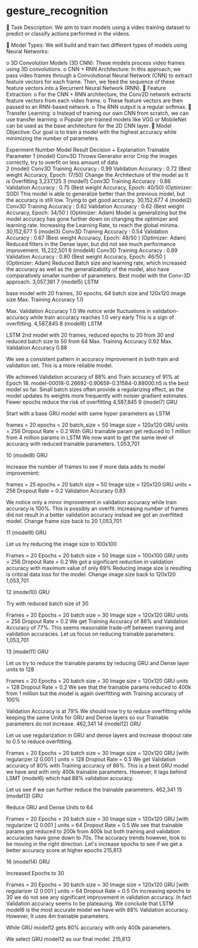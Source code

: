 # gesture_recognition
	Task Description: We aim to train models using a video training dataset to predict or classify actions performed in the videos.

	Model Types: We will build and train two different types of models using Neural Networks:

o	3D Convolution Models (3D CNN): These models process video frames using 3D convolutions.
o	CNN + RNN Architecture: In this approach, we pass video frames through a Convolutional Neural Network (CNN) to extract feature vectors for each frame. Then, we feed the sequence of these feature vectors into a Recurrent Neural Network (RNN).
	Feature Extraction:
o	For the CNN + RNN architecture, the Conv2D network extracts feature vectors from each video frame.
o	These feature vectors are then passed to an RNN-based network.
o	The RNN output is a regular softmax.
	Transfer Learning:
o	Instead of training our own CNN from scratch, we can use transfer learning.
o	Popular pre-trained models like VGG or MobileNet can be used as the base architecture for the 2D CNN layer.
	Model Objective: Our goal is to train a model with the highest accuracy while minimizing the number of parameters.

Experiment Number	Model	Result 	Decision + Explanation	Trainable Parameter
1 
(model) 	Conv3D	Throws Generator error	Crop the images correctly, try to overfit on less amount of data	
2 
(model) 	Conv3D	Training Accuracy : 0.99 
Validation Accuracy : 0.72 
(Best weight Accuracy, Epoch: 17/50) 	Change the Architecture of the model as 
It is Overfitting 	3,237,125
3 
(model1) 	Conv3D	Training Accuracy : 0.86 
Validation Accuracy : 0.75 
(Best weight Accuracy, Epoch: 40/50) 
(Optimizer: SGD) 	This model is able to generalize better than the previous model, but the accuracy is still low. Trying to get good accuracy. 
	30,152,677
4 
(model2) 	Conv3D	Training Accuracy : 0.62 
Validation Accuracy : 0.62 
(Best weight Accuracy, Epoch: 34/50 ) 
(Optimizer: Adam) 	Model is generalizing but the model accuracy has gone further down on changing the optimizer and learning rate. 
Increasing the Learning Rate, to reach the global minima. 	30,152,677
5 
(model3) 	Conv3D	Training Accuracy : 0.54 
Validation Accuracy : 0.67 
(Best weight Accuracy, Epoch: 48/50 ) 
(Optimizer: Adam) 	Reduced filters in the Dense layer, but did not see much performance improvement. 
	15,222,501
6 
(model4) 	Conv3D	Training Accuracy : 0.89 
Validation Accuracy : 0.80 
(Best weight Accuracy, Epoch: 46/50 ) 
(Optimizer: Adam) 	Reduced Batch size and learning rate, which increased the accuracy as well as the generalizability of the model, also have comparatively smaller number of parameters. 
Best model with the Conv-3D approach. 	3,057,381
7 (model5)	LSTM 

base model with 20 frames, 30 epochs, 64 batch size and 120x120 image size
	Max. Training Accuracy 1.0

Max. Validation Accuracy 1.0	We notice wide fluctuations in validation-accuracy while train accuracy reaches 1.0 very early
This is a sign of overfitting.
	4,587,845
8 (model6)	LSTM

LSTM 2nd model with 20 frames, reduced epochs to 20 from 30 and reduced batch size to 50 from 64	Max. Training Accuracy 0.92
Max. Validation Accuracy 0.88

We see a consistent pattern in accuracy improvement in both train and validation set. This is a more reliable model.

We achieved Validation accuracy of 88% and Train accuracy of 91% at Epoch 18. model-00018-0.26692-0.90659-0.31584-0.88000.h5 is the best model so far.	Small batch sizes often provide a regularizing effect, as the model updates its weights more frequently with noisier gradient estimates. Fewer epochs reduce the risk of overfitting
	4,587,845
9 (model7)	GRU 

Start with a base GRU model with same hyper parameters as LSTM 

frames = 20
epochs = 20
batch_size = 50
Image size = 120x120
GRU units = 256
Dropout Rate = 0.2
 	With GRU trainable param get reduced to 1 million from 4 million params in LSTM
	We now want to get the same level of accuracy with reduced trainable parameters.	1,053,701

10 (model8)	GRU 

Increase the number of frames to see if more data adds to model improvement:
 
frames = 25
epochs = 20
batch size = 50
Image size = 120x120
GRU units = 256
Dropout Rate = 0.2
	Validation Accuracy 0.83

We notice only a minor improvement in validation accuracy while train accuracy is 100%. This is possibly an overfit.
	Increasing number of frames did not result in a better validation accuracy instead we got an overfitted model. Change frame size back to 20	1,053,701

11 (model9)	GRU 

Let us try reducing the image size to 100x100

Frames = 20
Epochs = 20
batch size = 50
Image size = 100x100
GRU units = 256
Dropout Rate = 0.2	We got a significant reduction in validation accuracy with maximum value of only 69%
	Reducing image size is resulting is critical data loss for the model. Change image size back to 120x120
	1,053,701

12 (model10)	GRU 

Try with reduced batch size of 30

Frames = 20
Epochs = 20
batch size = 30
Image size = 120x120
GRU units = 256
Dropout Rate = 0.2	We get Training Accuracy of 86% and Validation Accuracy of 77%.	This seems reasonable trade-off between training and validation accuracies. Let us focus on reducing trainable parameters.
	1,053,701

13 (model11)	GRU 

Let us try to reduce the trainable params by reducing GRU and Dense layer units to 128

Frames = 20
Epochs = 20
batch size = 30
Image size = 120x120
GRU units = 128
Dropout Rate = 0.2	We see that the trainable params reduced to 400k from 1 million but the model is again overfitting with Training accuracy of 100%

Validation Accuracy is at 79%	We should now try to reduce overfitting while keeping the same Units for GRU and Dense layers so our Trainable parameters do not increase. 	462,341
14 (model12)	GRU

Let us use regularization in GRU and dense layers and increase dropout rate to 0.5 to reduce overfitting.

Frames = 20
Epochs = 20
batch size = 30
Image size = 120x120
GRU [with regularizer l2 0.001 ] units = 128
Dropout Rate = 0.5
	We get Validation accuracy of 80% with Training accuracy of 86%. 	This is a best GRU model we have and with only 400k trainable parameters. However, it lags behind LSMT (model6) which had 88% validation accuracy.

Let us see if we can further reduce the trainable parameters.
	462,341
15 (model13)	GRU 

Reduce GRU and Dense Units to 64

Frames = 20
Epochs = 20
batch size = 30
Image size = 120x120
GRU [with regularizer l2 0.001 ] units = 64
Dropout Rate = 0.5
	We see that trainable params got reduced to 200k from 400k but both training and validation accuracies have gone down to 70s. 	The accuracy trends however, look to be moving in the right direction.
Let's increase epochs to see if we get a better accuracy score at higher epochs	215,813

16 (model14)	GRU

Increased Epochs to 30 

Frames = 20
Epochs = 30
batch size = 30
Image size = 120x120
GRU [with regularizer l2 0.001 ] units = 64
Dropout Rate = 0.5
	On increasing epochs to 30 we do not see any significant improvement in validation accuracy. In fact Validation accuracy seems to be plateauing.
	We conclude that LSTM model6 is the most accurate model we have with 88% Validation accuracy.
However, It uses 4m trainable parameters.

While GRU model12 gets 80% accuracy with only 400k parameters.

We select GRU model12 as our final model. 	215,813



